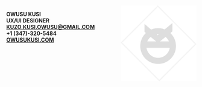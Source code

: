 <img align="right" src="images/resumelogo2.png" width="200"> 

**OWUSU KUSI** <br>
**UX/UI DESIGNER**<br>
**KUZO.KUSI.OWUSU@GMAIL.COM** <br>
**+1 (347)-320-5484** <br>
[**OWUSUKUSI.COM**](https://www.owusukusi.com "My Portfolio")

